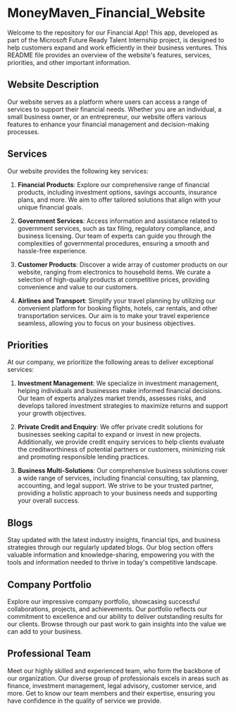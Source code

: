 # MoneyMaven_Financial_Website

Welcome to the repository for our Financial App! This app, developed as part of the Microsoft Future Ready Talent Internship project, is designed to help customers expand and work efficiently in their business ventures. This README file provides an overview of the website's features, services, priorities, and other important information.

## Website Description

Our website serves as a platform where users can access a range of services to support their financial needs. Whether you are an individual, a small business owner, or an entrepreneur, our website offers various features to enhance your financial management and decision-making processes.

## Services

Our website provides the following key services:

1. **Financial Products**: Explore our comprehensive range of financial products, including investment options, savings accounts, insurance plans, and more. We aim to offer tailored solutions that align with your unique financial goals.

2. **Government Services**: Access information and assistance related to government services, such as tax filing, regulatory compliance, and business licensing. Our team of experts can guide you through the complexities of governmental procedures, ensuring a smooth and hassle-free experience.

3. **Customer Products**: Discover a wide array of customer products on our website, ranging from electronics to household items. We curate a selection of high-quality products at competitive prices, providing convenience and value to our customers.

4. **Airlines and Transport**: Simplify your travel planning by utilizing our convenient platform for booking flights, hotels, car rentals, and other transportation services. Our aim is to make your travel experience seamless, allowing you to focus on your business objectives.

## Priorities

At our company, we prioritize the following areas to deliver exceptional services:

1. **Investment Management**: We specialize in investment management, helping individuals and businesses make informed financial decisions. Our team of experts analyzes market trends, assesses risks, and develops tailored investment strategies to maximize returns and support your growth objectives.

2. **Private Credit and Enquiry**: We offer private credit solutions for businesses seeking capital to expand or invest in new projects. Additionally, we provide credit enquiry services to help clients evaluate the creditworthiness of potential partners or customers, minimizing risk and promoting responsible lending practices.

3. **Business Multi-Solutions**: Our comprehensive business solutions cover a wide range of services, including financial consulting, tax planning, accounting, and legal support. We strive to be your trusted partner, providing a holistic approach to your business needs and supporting your overall success.

## Blogs

Stay updated with the latest industry insights, financial tips, and business strategies through our regularly updated blogs. Our blog section offers valuable information and knowledge-sharing, empowering you with the tools and information needed to thrive in today's competitive landscape.

## Company Portfolio

Explore our impressive company portfolio, showcasing successful collaborations, projects, and achievements. Our portfolio reflects our commitment to excellence and our ability to deliver outstanding results for our clients. Browse through our past work to gain insights into the value we can add to your business.

## Professional Team

Meet our highly skilled and experienced team, who form the backbone of our organization. Our diverse group of professionals excels in areas such as finance, investment management, legal advisory, customer service, and more. Get to know our team members and their expertise, ensuring you have confidence in the quality of service we provide.

